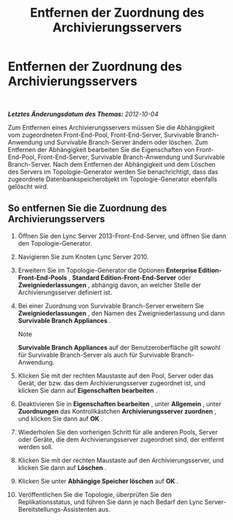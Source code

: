 ﻿---
title: Entfernen der Zuordnung des Archivierungsservers
TOCTitle: Entfernen der Zuordnung des Archivierungsservers
ms:assetid: dabac157-71ee-4afe-b0b6-4a083d165ffb
ms:mtpsurl: https://technet.microsoft.com/de-de/library/JJ721903(v=OCS.15)
ms:contentKeyID: 49890967
ms.date: 05/19/2016
mtps_version: v=OCS.15
ms.translationtype: HT
---

# Entfernen der Zuordnung des Archivierungsservers

 

_**Letztes Änderungsdatum des Themas:** 2012-10-04_

Zum Entfernen eines Archivierungsservers müssen Sie die Abhängigkeit vom zugeordneten Front-End-Pool, Front-End-Server, Survivable Branch-Anwendung und Survivable Branch-Server ändern oder löschen. Zum Entfernen der Abhängigkeit bearbeiten Sie die Eigenschaften von Front-End-Pool, Front-End-Server, Survivable Branch-Anwendung und Survivable Branch-Server. Nach dem Entfernen der Abhängigkeit und dem Löschen des Servers im Topologie-Generator werden Sie benachrichtigt, dass das zugeordnete Datenbankspeicherobjekt im Topologie-Generator ebenfalls gelöscht wird.

## So entfernen Sie die Zuordnung des Archivierungsservers

1.  Öffnen Sie den Lync Server 2013-Front-End-Server, und öffnen Sie dann den Topologie-Generator.

2.  Navigieren Sie zum Knoten Lync Server 2010.

3.  Erweitern Sie im Topologie-Generator die Optionen **Enterprise Edition-Front-End-Pools** , **Standard Edition-Front-End-Server** oder **Zweigniederlassungen** , abhängig davon, an welcher Stelle der Archivierungsserver definiert ist.

4.  Bei einer Zuordnung von Survivable Branch-Server erweitern Sie **Zweigniederlassungen** , den Namen des Zweigniederlassung und dann **Survivable Branch Appliances** .
    

    > [!NOTE]
    > <STRONG>Survivable Branch Appliances</STRONG> auf der Benutzeroberfläche gilt sowohl für Survivable Branch-Server als auch für Survivable Branch-Anwendung.



5.  Klicken Sie mit der rechten Maustaste auf den Pool, Server oder das Gerät, der bzw. das dem Archivierungsserver zugeordnet ist, und klicken Sie dann auf **Eigenschaften bearbeiten** .

6.  Deaktivieren Sie in **Eigenschaften bearbeiten** , unter **Allgemein** , unter **Zuordnungen** das Kontrollkästchen **Archivierungsserver zuordnen** , und klicken Sie dann auf **OK** .

7.  Wiederholen Sie den vorherigen Schritt für alle anderen Pools, Server oder Geräte, die dem Archivierungsserver zugeordnet sind, der entfernt werden soll.

8.  Klicken Sie mit der rechten Maustaste auf den Archivierungsserver, und klicken Sie dann auf **Löschen** .

9.  Klicken Sie unter **Abhängige Speicher löschen** auf **OK** .

10. Veröffentlichen Sie die Topologie, überprüfen Sie den Replikationsstatus, und führen Sie dann je nach Bedarf den Lync Server-Bereitstellungs-Assistenten aus.

